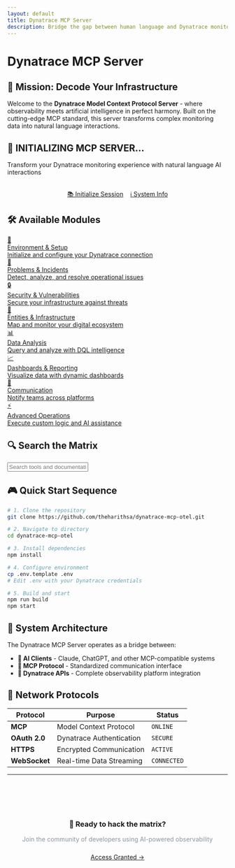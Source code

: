 ```yaml
---
layout: default
title: Dynatrace MCP Server
description: Bridge the gap between human language and Dynatrace monitoring capabilities
---
```


# Dynatrace MCP Server

<div class="matrix-rain"></div>

<div class="content-container">

## 🎯 Mission: Decode Your Infrastructure

Welcome to the **Dynatrace Model Context Protocol Server** - where observability meets artificial intelligence in perfect harmony. Built on the cutting-edge MCP standard, this server transforms complex monitoring data into natural language interactions.

<div class="hero-section">
  <h2>🚀 INITIALIZING MCP SERVER...</h2>
  <p>Transform your Dynatrace monitoring experience with natural language AI interactions</p>
  
  <div style="display: flex; gap: 1rem; justify-content: center; flex-wrap: wrap; margin-top: 2rem;">
    <a href="{{ '/docs/getting-started/' | relative_url }}" class="btn">📚 Initialize Session</a>
    <a href="{{ '/about/' | relative_url }}" class="btn btn-secondary">ℹ️ System Info</a>
  </div>
</div>

## 🛠️ Available Modules

<div class="category-cards">
  <a href="{{ '/docs/mcp-tools#environment-setup' | relative_url }}" class="category-card">
    <div class="category-icon">🔧</div>
    <div>
      <div class="category-title">Environment & Setup</div>
      <div class="category-description">Initialize and configure your Dynatrace connection</div>
    </div>
  </a>

  <a href="{{ '/docs/mcp-tools#problem-incident' | relative_url }}" class="category-card">
    <div class="category-icon">🚨</div>
    <div>
      <div class="category-title">Problems & Incidents</div>
      <div class="category-description">Detect, analyze, and resolve operational issues</div>
    </div>
  </a>

  <a href="{{ '/docs/mcp-tools#security-vulnerability' | relative_url }}" class="category-card">
    <div class="category-icon">🔒</div>
    <div>
      <div class="category-title">Security & Vulnerabilities</div>
      <div class="category-description">Secure your infrastructure against threats</div>
    </div>
  </a>

  <a href="{{ '/docs/mcp-tools#entity-infrastructure' | relative_url }}" class="category-card">
    <div class="category-icon">🏢</div>
    <div>
      <div class="category-title">Entities & Infrastructure</div>
      <div class="category-description">Map and monitor your digital ecosystem</div>
    </div>
  </a>

  <a href="{{ '/docs/mcp-tools#data-analysis' | relative_url }}" class="category-card">
    <div class="category-icon">📊</div>
    <div>
      <div class="category-title">Data Analysis</div>
      <div class="category-description">Query and analyze with DQL intelligence</div>
    </div>
  </a>

  <a href="{{ '/docs/mcp-tools#dashboards-reporting' | relative_url }}" class="category-card">
    <div class="category-icon">📈</div>
    <div>
      <div class="category-title">Dashboards & Reporting</div>
      <div class="category-description">Visualize data with dynamic dashboards</div>
    </div>
  </a>

  <a href="{{ '/docs/mcp-tools#communication' | relative_url }}" class="category-card">
    <div class="category-icon">💬</div>
    <div>
      <div class="category-title">Communication</div>
      <div class="category-description">Notify teams across platforms</div>
    </div>
  </a>

  <a href="{{ '/docs/mcp-tools#advanced-operations' | relative_url }}" class="category-card">
    <div class="category-icon">⚡</div>
    <div>
      <div class="category-title">Advanced Operations</div>
      <div class="category-description">Execute custom logic and AI assistance</div>
    </div>
  </a>
</div>

## 🔍 Search the Matrix

<div class="search-container">
  <input type="text" id="search-input" placeholder="Search tools and documentation..." />
  <div id="search-results"></div>
</div>

## 🎮 Quick Start Sequence

```bash
# 1. Clone the repository
git clone https://github.com/theharithsa/dynatrace-mcp-otel.git

# 2. Navigate to directory
cd dynatrace-mcp-otel

# 3. Install dependencies
npm install

# 4. Configure environment
cp .env.template .env
# Edit .env with your Dynatrace credentials

# 5. Build and start
npm run build
npm start
```

## 🔗 System Architecture

The Dynatrace MCP Server operates as a bridge between:

- **🤖 AI Clients** - Claude, ChatGPT, and other MCP-compatible systems
- **🔌 MCP Protocol** - Standardized communication interface
- **📡 Dynatrace APIs** - Complete observability platform integration

## 📡 Network Protocols

| Protocol | Purpose | Status |
|----------|---------|--------|
| **MCP** | Model Context Protocol | `ONLINE` |
| **OAuth 2.0** | Dynatrace Authentication | `SECURE` |
| **HTTPS** | Encrypted Communication | `ACTIVE` |
| **WebSocket** | Real-time Data Streaming | `CONNECTED` |

---

<div style="text-align: center; margin: 3rem 0; padding: 2rem; background: linear-gradient(135deg, var(--hacker-grey), #21262d); border: 1px solid var(--hacker-green); border-radius: 8px;">
  <h3 style="color: var(--hacker-green); margin-bottom: 1rem;">🚀 Ready to hack the matrix?</h3>
  <p style="color: #8b949e; margin-bottom: 1.5rem;">Join the community of developers using AI-powered observability</p>
  <a href="{{ '/docs/getting-started/' | relative_url }}" class="btn">Access Granted →</a>
</div>

<script>
// Search functionality
const searchInput = document.getElementById('search-input');
const searchResults = document.getElementById('search-results');

// Tool data for search
const tools = [
  { name: 'Get Environment Info', category: 'Environment & Setup', description: 'Retrieve Dynatrace environment information', url: '{{ "/docs/get_environment_info/" | relative_url }}' },
  { name: 'List Problems', category: 'Problems & Incidents', description: 'List all operational problems', url: '{{ "/docs/list_problems/" | relative_url }}' },
  { name: 'Execute DQL', category: 'Data Analysis', description: 'Execute Dynatrace Query Language statements', url: '{{ "/docs/execute_dql/" | relative_url }}' },
  { name: 'Send Slack Message', category: 'Communication', description: 'Send notifications to Slack channels', url: '{{ "/docs/send_slack_message/" | relative_url }}' },
  { name: 'Chat with Davis CoPilot', category: 'Advanced Operations', description: 'AI-powered Dynatrace assistance', url: '{{ "/docs/chat_with_davis_copilot/" | relative_url }}' },
];

searchInput.addEventListener('input', function() {
  const query = this.value.toLowerCase();
  
  if (query.length < 2) {
    searchResults.style.display = 'none';
    return;
  }

  const filteredTools = tools.filter(tool => 
    tool.name.toLowerCase().includes(query) ||
    tool.category.toLowerCase().includes(query) ||
    tool.description.toLowerCase().includes(query)
  );

  if (filteredTools.length > 0) {
    searchResults.innerHTML = filteredTools.map(tool => `
      <div class="search-result">
        <a href="${tool.url}">
          <strong>${tool.name}</strong>
          <span class="search-category">${tool.category}</span>
          <p>${tool.description}</p>
        </a>
      </div>
    `).join('');
    searchResults.style.display = 'block';
  } else {
    searchResults.innerHTML = '<div class="search-no-results">No tools found matching your search.</div>';
    searchResults.style.display = 'block';
  }
});

// Hide search results when clicking outside
document.addEventListener('click', function(e) {
  if (!searchInput.contains(e.target) && !searchResults.contains(e.target)) {
    searchResults.style.display = 'none';
  }
});
</script>

</div> <!-- Close content-container -->
